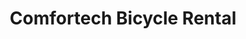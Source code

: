 ---
title: "Comfortech Bicycle Rental"
url: /pelee-island/comfortech-bicycle-rental/
shop: bicycle
---